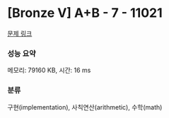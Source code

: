 # [Bronze V] A+B - 7 - 11021 

[문제 링크](https://www.acmicpc.net/problem/11021) 

### 성능 요약

메모리: 79160 KB, 시간: 16 ms

### 분류

구현(implementation), 사칙연산(arithmetic), 수학(math)

